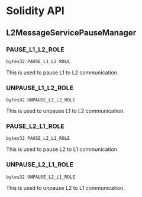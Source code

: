 # Solidity API

## L2MessageServicePauseManager

### PAUSE_L1_L2_ROLE

```solidity
bytes32 PAUSE_L1_L2_ROLE
```

This is used to pause L1 to L2 communication.

### UNPAUSE_L1_L2_ROLE

```solidity
bytes32 UNPAUSE_L1_L2_ROLE
```

This is used to unpause L1 to L2 communication.

### PAUSE_L2_L1_ROLE

```solidity
bytes32 PAUSE_L2_L1_ROLE
```

This is used to pause L2 to L1 communication.

### UNPAUSE_L2_L1_ROLE

```solidity
bytes32 UNPAUSE_L2_L1_ROLE
```

This is used to unpause L2 to L1 communication.

